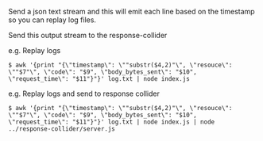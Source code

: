 Send a json text stream and this will emit each line based on the timestamp so you can replay log files.

Send this output stream to the response-collider

e.g. Replay logs

```
$ awk '{print "{\"timestamp\": \""substr($4,2)"\", \"resouce\": \""$7"\", \"code\": "$9", \"body_bytes_sent\": "$10", \"request_time\": "$11"}"}' log.txt | node index.js
```

e.g. Replay logs and send to response collider
```
$ awk '{print "{\"timestamp\": \""substr($4,2)"\", \"resouce\": \""$7"\", \"code\": "$9", \"body_bytes_sent\": "$10", \"request_time\": "$11"}"}' log.txt | node index.js | node ../response-collider/server.js
```
